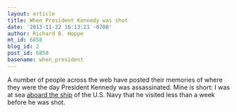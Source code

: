 ```yaml
---
layout: article
title: When President Kennedy was shot
date: '2013-11-22 16:13:21 -0700'
author: Richard B. Hoppe
mt_id: 6858
blog_id: 2
post_id: 6858
basename: when_president
---
```

A number of people across the web have posted their memories of where they were the day President Kennedy was assassinated. Mine is short: I was at sea [aboard the ship](http://www.jfklibrary.org/Asset-Viewer/Archives/USG-03-J.aspx) of the U.S. Navy that he visited less than a week before he was shot.
